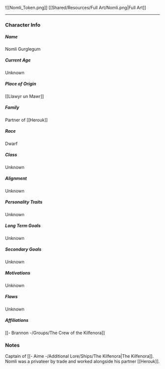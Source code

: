 ![[Nomli_Token.png]]
[[Shared/Resources/Full Art/Nomli.png|Full Art]]

---
### Character Info

##### Name 
Nomli Gurglegum

##### Current Age
Unknown

##### Place of Origin
[[Llawyr un Mawr]]

##### Family
Partner of [[Herouk]]

##### Race
Dwarf

##### Class
Unknown

##### Alignment
Unknown

##### Personality Traits
Unknown

##### Long Term Goals
Unknown

##### Secondary Goals
Unknown

##### Motivations
Unknown

##### Flaws
Unknown

##### Affiliations
[[- Brannon -/Groups/The Crew of the Kilfenora]]

### Notes
Captain of [[- Aime -/Additional Lore/Ships/The Kilfenora|The Kilfenora]]. Nomli was a privateer by trade and worked alongside his partner [[Herouk]].
